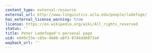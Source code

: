 ```yaml
---
content_type: external-resource
external_url: http://www.linguistics.ucla.edu/people/ladefoge/
has_external_license_warning: true
license: https://en.wikipedia.org/wiki/All_rights_reserved
status: ''
title: Peter Ladefoged's personal page
uid: e049c33e-c85e-4680-a8f3-87d4dd6873a4
wayback_url: ''
---
```


